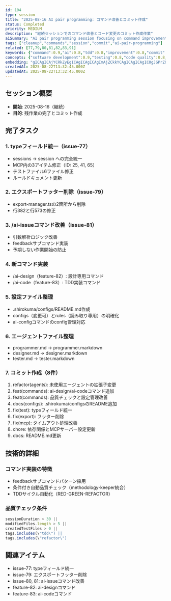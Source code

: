 ```yaml
---
id: 104
type: session
title: "2025-08-16 AI pair programming: コマンド改善とコミット作成"
status: Completed
priority: MEDIUM
description: "継続セッションでのコマンド改善とコード変更のコミット作成作業"
aiSummary: "AI pair programming session focusing on command improvements, type field standardization, export footer removal, and commit creation with TDD implementation and quality checks"
tags: ["cleanup","commands","session","commit","ai-pair-programming"]
related: [77,79,80,81,82,83,91]
keywords: {"command":0.9,"ai":0.8,"tdd":0.8,"improvement":0.8,"commit":0.8}
concepts: {"software development":0.9,"testing":0.8,"code quality":0.8,"version control":0.8,"automation":0.7}
embedding: "gICAgICAjYCRkZyEgICAgICAgICAgImAjZCkkYCAgICAgICAgICOgJGPrZOAgICAgICAgICAjYCLj6WSgICAgICAgICAgIeAg5CgmoCAgICAgICAgICBgICPoJuAgICAgICAgICAgICEkJ+TgICAgICAgICAgIaAjZGVh4CAgIA="
createdAt: 2025-08-22T13:32:45.000Z
updatedAt: 2025-08-22T13:32:45.000Z
---
```


## セッション概要
- **開始**: 2025-08-16（継続）
- **目的**: 残作業の完了とコミット作成

## 完了タスク

### 1. typeフィールド統一（issue-77）
- sessions → session への完全統一
- MCP内の3アイテム修正（ID: 25, 41, 65）
- テストファイル6ファイル修正
- ルールドキュメント更新

### 2. エクスポートフッター削除（issue-79）
- export-manager.tsの2箇所から削除
- 行382と行573の修正

### 3. /ai-issueコマンド改善（issue-81）
- 引数解析ロジック改善
- feedbackサブコマンド実装
- 予期しない作業開始の防止

### 4. 新コマンド実装
- /ai-design（feature-82）: 設計専用コマンド
- /ai-code（feature-83）: TDD実装コマンド

### 5. 設定ファイル整理
- .shirokuma/configs/README.md作成
- configs（変更可）とrules（読み取り専用）の明確化
- ai-configコマンドのconfig管理対応

### 6. エージェントファイル整理
- programmer.md → programmer.markdown
- designer.md → designer.markdown
- tester.md → tester.markdown

### 7. コミット作成（8件）
1. refactor(agents): 未使用エージェントの拡張子変更
2. feat(commands): ai-design/ai-codeコマンド追加
3. feat(commands): 品質チェックと設定管理改善
4. docs(configs): .shirokuma/configsのREADME追加
5. fix(test): typeフィールド統一
6. fix(export): フッター削除
7. fix(mcp): タイムアウト処理改善
8. chore: 依存関係とMCPサーバー設定更新
9. docs: README.md更新

## 技術的詳細

### コマンド実装の特徴
- feedbackサブコマンドパターン採用
- 条件付き自動品質チェック（methodology-keeper統合）
- TDDサイクル自動化（RED-GREEN-REFACTOR）

### 品質チェック条件
```javascript
sessionDuration > 30 ||
modifiedFiles.length > 5 ||
createdTestFiles > 0 ||
tags.includes(\"tdd\") ||
tags.includes(\"refactor\")
```

## 関連アイテム
- issue-77: typeフィールド統一
- issue-79: エクスポートフッター削除
- issue-80, 81: ai-issueコマンド改善
- feature-82: ai-designコマンド
- feature-83: ai-codeコマンド